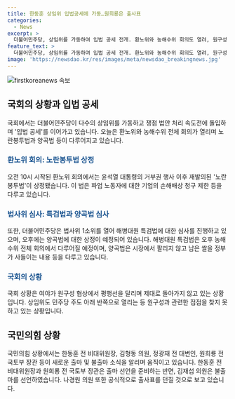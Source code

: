 ```yaml
---
title: 한동훈 상임위 입법공세에 가동…원희룡은 출사표
categories:
  - News
excerpt: >
  더불어민주당, 상임위를 가동하여 입법 공세 전개. 환노위와 농해수위 회의도 열려, 원구성 물러 세지 못하는 상황. 오전 노란봉투법 상정, 공수법 심사 속도. 오후 양곡법 심사 예정. 국민의힘은 전당대회 준비. 한동훈 등 출마선언 예정, 불출마 소식도. 원희룡 전 장관 출마 의지 표명, 김재섭 의원 불출마 선언. 나경원 의원 출마선언 예상.
feature_text: >
  더불어민주당, 상임위를 가동하여 입법 공세 전개. 환노위와 농해수위 회의도 열려, 원구성 물러 세지 못하는 상황. 오전 노란봉투법 상정, 공수법 심사 속도. 오후 양곡법 심사 예정. 국민의힘은 전당대회 준비. 한동훈 등 출마선언 예정, 불출마 소식도. 원희룡 전 장관 출마 의지 표명, 김재섭 의원 불출마 선언. 나경원 의원 출마선언 예상.
image: 'https://newsdao.kr/res/images/meta/newsdao_breakingnews.jpg'
---
```


<p><img src="https://newsdao.kr/res/images/meta/newsdao_breakingnews.jpg" alt="firstkoreanews 속보" /></p>

<h2 data-ke-size="size26">국회의 상황과 입법 공세</h2>

<p>국회에서는 더불어민주당이 다수의 상임위를 가동하고 쟁점 법안 처리 속도전에 돌입하며 '입법 공세'를 이어가고 있습니다. 오늘은 환노위와 농해수위 전체 회의가 열리며 노란봉투법과 양곡법 등이 다루어지고 있습니다.</p>

<h3><b><span style="color: #1a5490;">환노위 회의: 노란봉투법 상정</span></b></h3>

<p>오전 10시 시작된 환노위 회의에서는 윤석열 대통령의 거부권 행사 이후 재발의된 '노란봉투법'이 상정됐습니다. 이 법은 파업 노동자에 대한 기업의 손해배상 청구 제한 등을 다루고 있습니다.</p>

<h3><b><span style="color: #1a5490;">법사위 심사: 특검법과 양곡법 심사</span></b></h3>

<p>또한, 더불어민주당은 법사위 1소위를 열어 해병대원 특검법에 대한 심사를 진행하고 있으며, 오후에는 양곡법에 대한 상정이 예정되어 있습니다. 해병대원 특검법은 오후 농해수위 전체 회의에서 다루어질 예정이며, 양곡법은 시장에서 팔리지 않고 남은 쌀을 정부가 사들이는 내용 등을 다루고 있습니다.</p>

<h3><b><span style="color: #1a5490;">국회의 상황</span></b></h3>

<p>국회 상황은 여야가 원구성 협상에서 평행선을 달리며 제대로 돌아가지 않고 있는 상황입니다. 상임위도 민주당 주도 아래 반쪽으로 열리는 등 원구성과 관련한 접점을 찾지 못하고 있는 상황입니다. </p>

<h2 data-ke-size="size26">국민의힘 상황</h2>

<p>국민의힘 상황에서는 한동훈 전 비대위원장, 김형동 의원, 정광재 전 대변인, 원희룡 전 국토부 장관 등이 새로운 출마 및 불출마 소식을 알리며 움직이고 있습니다. 한동훈 전 비대위원장과 원희룡 전 국토부 장관은 출마 선언을 준비하는 반면, 김재섭 의원은 불출마를 선언하였습니다. 나경원 의원 또한 공식적으로 출사표를 던질 것으로 보고 있습니다.</p>

